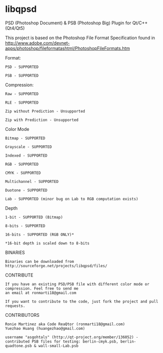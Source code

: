 libqpsd
=======

PSD (Photoshop Document) & PSB (Photoshop Big) Plugin for Qt/C++ (Qt4/Qt5)


This project is based on the Photoshop File Format Specification found in http://www.adobe.com/devnet-apps/photoshop/fileformatashtml/PhotoshopFileFormats.htm

Format:

	PSD - SUPPORTED
	
	PSB - SUPPORTED
	
Compression:

	Raw - SUPPORTED

	RLE - SUPPORTED

	Zip without Prediction - Unsupported

	Zip with Prediction - Unsupported
	
Color Mode

	Bitmap - SUPPORTED

	Grayscale - SUPPORTED

	Indexed - SUPPORTED

	RGB - SUPPORTED

	CMYK - SUPPORTED

	Multichannel - SUPPORTED

	Duotone - SUPPORTED

	Lab - SUPPORTED (minor bug on Lab to RGB computation exists)
	
Depth

	1-bit - SUPPORTED (Bitmap)
	
	8-bits - SUPPORTED
	
	16-bits - SUPPORTED (RGB ONLY)*
	
	*16-bit depth is scaled down to 8-bits
	

BINARIES

	Binaries can be downloaded from http://sourceforge.net/projects/libqpsd/files/

CONTRIBUTE

	If you have an existing PSD/PSB file with different color mode or compression. Feel free to send me
	an email at ronmarti18@gmail.com
	
	If you want to contribute to the code, just fork the project and pull requests.

CONTRIBUTORS

	Ronie Martinez aka Code ReaQtor (ronmarti18@gmail.com)
	Yuezhao Huang (huangezhao@gmail.com)
	
	username "asgohtals" (http://qt-project.org/member/136052) - contributed PSB files for testing: berlin-cmyk.psb, berlin-quadtone.psb & wall-small-Lab.psb

	
